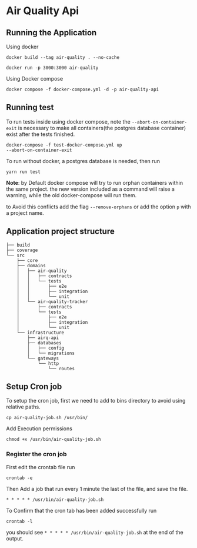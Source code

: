 # Air Quality Api

## Running the Application

Using docker

    docker build --tag air-quality . --no-cache

    docker run -p 3000:3000 air-quality

Using Docker compose 

    docker compose -f docker-compose.yml -d -p air-quality-api

## Running test

To run tests inside using docker compose, note the `--abort-on-container-exit` is necessary to make all containers(the postgres database container) exist after the tests finished.

    docker-compose -f test-docker-compose.yml up 
    --abort-on-container-exit

To run without docker, a postgres database is needed, then run 

    yarn run test

**Note**: by Default docker compose will try to run orphan containers within the same project. the new version included as a command will raise a warning, while the old docker-compose will run them.

to Avoid this conflicts add the flag `--remove-orphans` or add the option `p` with a project name.

## Application project structure

```
├── build
├── coverage
└── src
    ├── core
    ├── domains
    │   ├── air-quality
    │   │   ├── contracts
    │   │   └── tests
    │   │       ├── e2e
    │   │       ├── integration
    │   │       └── unit
    │   └── air-quality-tracker
    │       ├── contracts
    │       └── tests
    │           ├── e2e
    │           ├── integration
    │           └── unit
    └── infrastructure
        ├── airq-api
        ├── databases
        │   ├── config
        │   └── migrations
        └── gateways
            └── http
                └── routes

```


## Setup Cron job

To setup the cron job, first we need to add to bins directory to avoid using relative paths.

    cp air-quality-job.sh /usr/bin/

Add Execution permissions

    chmod +x /usr/bin/air-quality-job.sh

### Register the cron job

First edit the crontab file run

    crontab -e

Then Add a job that run every 1 minute the last of the file, and save the file.

    * * * * * /usr/bin/air-quality-job.sh

To Confirm that the cron tab has been added successfully run

    crontab -l

you should see `* * * * * /usr/bin/air-quality-job.sh` at the end of the output.
